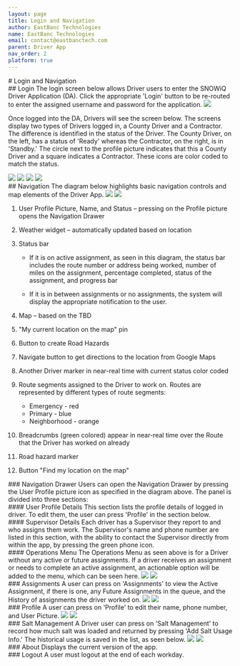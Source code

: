 ```yaml
---
layout: page
title: Login and Navigation
author: EastBanc Technologies
name: EastBanc Technologies
email: contact@eastbanctech.com
parent: Driver App
nav_order: 2
platform: true
---
```

<section id="Login-and-Navigation" markdown="1">
# Login and Navigation

<section id="Login" markdown="1">
## Login<a name="Login"></a>
The login screen below allows Driver users to enter the SNOWiQ Driver Application (DA). Click the appropriate 'Login' button to be re-routed to enter the assigned username and password for the application.

<img src="/image/driver/login.png"/>

Once logged into the DA, Drivers will see the screen below. The screens display two types of Drivers logged in, a County Driver and a Contractor. The difference is identified in the status of the Driver. The County Driver, on the left, has a status of 'Ready' whereas the Contractor, on the right, is in 'Standby.' The circle next to the profile picture indicates that this a County Driver and a square indicates a Contractor. These icons are color coded to match the status.

<img src="/image/driver/login1-ios.png" class="ios"/>
<img src="/image/driver/login1-android.png" class="android"/>

<img src="/image/driver/login2-ios.png" class="ios"/>
<img src="/image/driver/login2-android.png" class="android"/>

</section>

<section id="Navigation" markdown="1">
## Navigation<a name="-Navigation"></a>
The diagram below highlights basic navigation controls and map elements of the Driver App.

<img src="/image/driver/navigation-ios.png" class="ios"/>
<img src="/image/driver/navigation-android.png" class="android"/>

1. User Profile Picture, Name, and Status – pressing on the Profile picture opens the Navigation Drawer 
2. Weather widget – automatically updated based on location
3. Status bar  
   * If it is on active assignment, as seen in this diagram, the status bar includes the route number or address being worked, number of miles on the assignment, percentage completed, status of the assignment, and progress bar

   * If it is in between assignments or no assignments, the system will display the appropriate notification to the user. 
5. Map – based on the TBD
6. "My current location on the map" pin
7. Button to create Road Hazards
8. Navigate button to get directions to the location from Google Maps
9. Another Driver marker in near-real time with current status color coded 
10. Route segments assigned to the Driver to work on. Routes are represented by different types of route segments: 
    * Emergency - red
    * Primary - blue
    * Neighborhood - orange
  
12. Breadcrumbs (green colored) appear in near-real time over the Route that the Driver has worked on already 
13. Road hazard marker
14. Button "Find my location on the map"

<section id="Navigation-Drawer" markdown="1">
### Navigation Drawer<a name="-Navigation-Drawer"></a>
Users can open the Navigation Drawer by pressing the User Profile picture icon as specified in the diagram above. The panel is divided into three sections:

<section id="User-Profile-Details" markdown="1">
#### User Profile Details<a name="-User-Profile-details"></a>
This section lists the profile details of logged in driver. To edit them, the user can press 'Profile' in the section below.
</section>

<section id="Supervisor-Details" markdown="1">
#### Supervisor Details<a name="Supervisor-details"></a>
Each driver has a Supervisor they report to and who assigns them work. The Supervisor's name and phone number are listed in this section, with the ability to contact the Supervisor directly from within the app, by pressing the green phone icon.
</section>

<section id="Operations-Menu" markdown="1">
#### Operations Menu<a name="Operations"></a>
The Operations Menu as seen above is for a Driver without any active or future assignments. If a driver receives an assignment or needs to complete an active assignment, an actionable option will be added to the menu, which can be seen here.

<img src="/image/driver/navigation-drawer-ios.png" class="ios"/>
<img src="/image/driver/navigation-drawer-android.png" class="android"/>
</section>
</section>

<section id="Assignments" markdown="1">
### Assignments<a name="Assignments"></a>
A user can press on 'Assignments' to view the Active Assignment, if there is one, any Future Assignments in the queue, and the History of assignments the driver worked on.

<img src="/image/driver/assignments-ios.png" class="ios"/>
<img src="/image/driver/assignments-android.png" class="android"/>
</section>

<section id="Profile" markdown="1">
### Profile<a name="Profile"></a>
A user can press on 'Profile' to edit their name, phone number, and User Picture.

<img src="/image/driver/profile-ios.png" class="ios"/>
<img src="/image/driver/profile-android.png" class="android"/>
</section>

<section id="Salt-Management" markdown="1">
### Salt Management<a name="Salt-Management"></a>
A Driver user can press on 'Salt Management' to record how much salt was loaded and returned by pressing 'Add Salt Usage Info.' The historical usage is saved in the list, as seen below. 

<img src="/image/driver/salt-management-ios.png" class="ios"/>
<img src="/image/driver/salt-management-android.png" class="android"/>
</section>

<section id="About" markdown="1">
### About<a name="-About"></a>
Displays the current version of the app.
</section>

<section id="Logout" markdown="1">
### Logout<a name="-Logout"></a>
A user must logout at the end of each workday.
</section>

</section>
</section>
